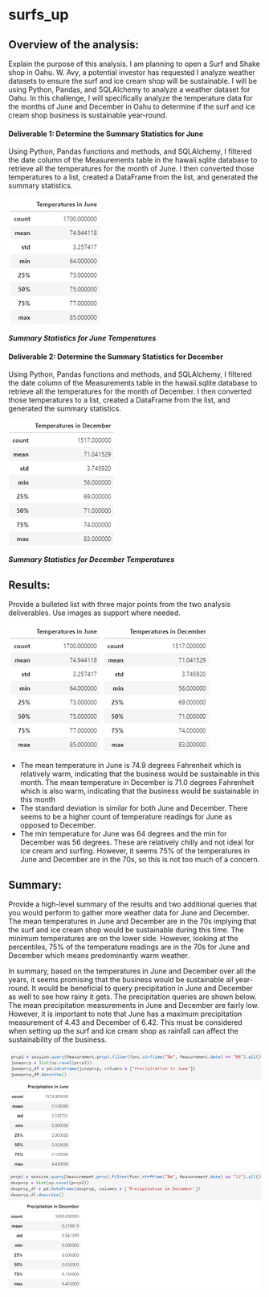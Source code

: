 # surfs_up


## Overview of the analysis:

Explain the purpose of this analysis.
I am planning to open a Surf and Shake shop in Oahu. W. Avy, a potential investor has requested I analyze weather datasets to ensure the surf and ice cream shop will be sustainable. I will be using Python, Pandas, and SQLAlchemy to analyze a weather dataset for Oahu. In this challenge, I will specifically analyze the temperature data for the months of June and December in Oahu to determine if the surf and ice cream shop business is sustainable year-round. 

#### Deliverable 1: Determine the Summary Statistics for June

Using Python, Pandas functions and methods, and SQLAlchemy, I filtered the date column of the Measurements table in the hawaii.sqlite database to retrieve all the temperatures for the month of June. I then converted those temperatures to a list, created a DataFrame from the list, and generated the summary statistics.

![img1](https://github.com/Soniaprogram/surfs_up/blob/main/images/del1.PNG)

***Summary Statistics for June Temperatures***

#### Deliverable 2: Determine the Summary Statistics for December

Using Python, Pandas functions and methods, and SQLAlchemy, I filtered the date column of the Measurements table in the hawaii.sqlite database to retrieve all the temperatures for the month of December. I then converted those temperatures to a list, created a DataFrame from the list, and generated the summary statistics.

![img2](https://github.com/Soniaprogram/surfs_up/blob/main/images/del2.PNG)

***Summary Statistics for December Temperatures***


## Results:

Provide a bulleted list with three major points from the two analysis deliverables. Use images as support where needed.

![img1](https://github.com/Soniaprogram/surfs_up/blob/main/images/del1.PNG)
![img2](https://github.com/Soniaprogram/surfs_up/blob/main/images/del2.PNG)

- The mean temperature in June is 74.9 degrees Fahrenheit which is relatively warm, indicating that the business would be sustainable in this month. The mean temperature in December is 71.0 degrees Fahrenheit which is also warm, indicating that the business would be sustainable in this month
- The standard deviation is similar for both June and December. There seems to be a higher count of temperature readings for June as opposed to December. 
- The min temperature for June was 64 degrees and the min for December was 56 degrees. These are relatively chilly and not ideal for ice cream and surfing. However, it seems 75% of the temperatures in June and December are in the 70s, so this is not too much of a concern. 

## Summary:

Provide a high-level summary of the results and two additional queries that you would perform to gather more weather data for June and December.
The mean temperatures in June and December are in the 70s implying that the surf and ice cream shop would be sustainable during this time. The minimum temperatures are on the lower side. However, looking at the percentiles, 75% of the temperature readings are in the 70s for June and December which means predominantly warm weather. 

In summary, based on the temperatures in June and December over all the years, it seems promising that the business would be sustainable all year-round. It would be beneficial to query precipitation in June and December as well to see how rainy it gets. The precipitation queries are shown below. The mean precipitation measurements in June and December are fairly low. However, it is important to note that June has a maximum precipitation measurement of 4.43 and December of 6.42. This must be considered when setting up the surf and ice cream shop as rainfall can affect the sustainability of the business. 

![img3](https://github.com/Soniaprogram/surfs_up/blob/main/images/juneprcp2.PNG)
![img4](https://github.com/Soniaprogram/surfs_up/blob/main/images/decprcp.PNG)
